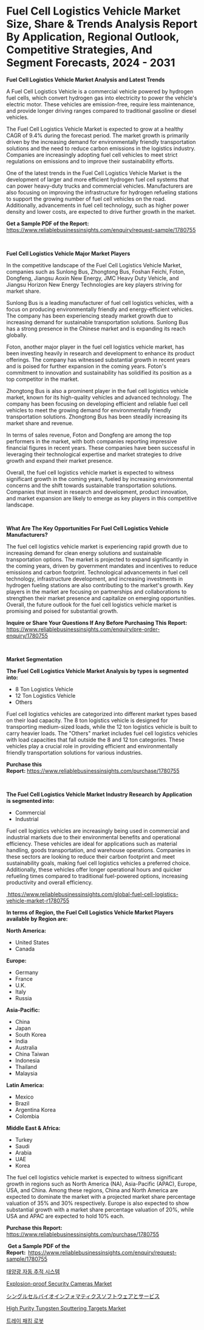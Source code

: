 <p><h1>Fuel Cell Logistics Vehicle Market Size, Share & Trends Analysis Report By Application, Regional Outlook, Competitive Strategies, And Segment Forecasts, 2024 - 2031</h1></p><p><strong>Fuel Cell Logistics Vehicle Market Analysis and Latest Trends</strong></p>
<p><p>A Fuel Cell Logistics Vehicle is a commercial vehicle powered by hydrogen fuel cells, which convert hydrogen gas into electricity to power the vehicle's electric motor. These vehicles are emission-free, require less maintenance, and provide longer driving ranges compared to traditional gasoline or diesel vehicles. </p><p>The Fuel Cell Logistics Vehicle Market is expected to grow at a healthy CAGR of 9.4% during the forecast period. The market growth is primarily driven by the increasing demand for environmentally friendly transportation solutions and the need to reduce carbon emissions in the logistics industry. Companies are increasingly adopting fuel cell vehicles to meet strict regulations on emissions and to improve their sustainability efforts. </p><p>One of the latest trends in the Fuel Cell Logistics Vehicle Market is the development of larger and more efficient hydrogen fuel cell systems that can power heavy-duty trucks and commercial vehicles. Manufacturers are also focusing on improving the infrastructure for hydrogen refueling stations to support the growing number of fuel cell vehicles on the road. Additionally, advancements in fuel cell technology, such as higher power density and lower costs, are expected to drive further growth in the market.</p></p>
<p><strong>Get a Sample PDF of the Report:&nbsp;</strong> <a href="https://www.reliablebusinessinsights.com/enquiry/request-sample/1780755">https://www.reliablebusinessinsights.com/enquiry/request-sample/1780755</a></p>
<p>&nbsp;</p>
<p><strong>Fuel Cell Logistics Vehicle Major Market Players</strong></p>
<p><p>In the competitive landscape of the Fuel Cell Logistics Vehicle Market, companies such as Sunlong Bus, Zhongtong Bus, Foshan Feichi, Foton, Dongfeng, Jiangsu Aoxin New Energy, JMC Heavy Duty Vehicle, and Jiangsu Horizon New Energy Technologies are key players striving for market share.</p><p>Sunlong Bus is a leading manufacturer of fuel cell logistics vehicles, with a focus on producing environmentally friendly and energy-efficient vehicles. The company has been experiencing steady market growth due to increasing demand for sustainable transportation solutions. Sunlong Bus has a strong presence in the Chinese market and is expanding its reach globally.</p><p>Foton, another major player in the fuel cell logistics vehicle market, has been investing heavily in research and development to enhance its product offerings. The company has witnessed substantial growth in recent years and is poised for further expansion in the coming years. Foton's commitment to innovation and sustainability has solidified its position as a top competitor in the market.</p><p>Zhongtong Bus is also a prominent player in the fuel cell logistics vehicle market, known for its high-quality vehicles and advanced technology. The company has been focusing on developing efficient and reliable fuel cell vehicles to meet the growing demand for environmentally friendly transportation solutions. Zhongtong Bus has been steadily increasing its market share and revenue.</p><p>In terms of sales revenue, Foton and Dongfeng are among the top performers in the market, with both companies reporting impressive financial figures in recent years. These companies have been successful in leveraging their technological expertise and market strategies to drive growth and expand their market presence.</p><p>Overall, the fuel cell logistics vehicle market is expected to witness significant growth in the coming years, fueled by increasing environmental concerns and the shift towards sustainable transportation solutions. Companies that invest in research and development, product innovation, and market expansion are likely to emerge as key players in this competitive landscape.</p></p>
<p>&nbsp;</p>
<p><strong>What Are The Key Opportunities For Fuel Cell Logistics Vehicle Manufacturers?</strong></p>
<p><p>The fuel cell logistics vehicle market is experiencing rapid growth due to increasing demand for clean energy solutions and sustainable transportation options. The market is projected to expand significantly in the coming years, driven by government mandates and incentives to reduce emissions and carbon footprint. Technological advancements in fuel cell technology, infrastructure development, and increasing investments in hydrogen fueling stations are also contributing to the market's growth. Key players in the market are focusing on partnerships and collaborations to strengthen their market presence and capitalize on emerging opportunities. Overall, the future outlook for the fuel cell logistics vehicle market is promising and poised for substantial growth.</p></p>
<p><strong>Inquire or Share Your Questions If Any Before Purchasing This Report:</strong> <a href="https://www.reliablebusinessinsights.com/enquiry/pre-order-enquiry/1780755">https://www.reliablebusinessinsights.com/enquiry/pre-order-enquiry/1780755</a></p>
<p>&nbsp;</p>
<p><strong>Market Segmentation</strong></p>
<p><strong>The Fuel Cell Logistics Vehicle Market Analysis by types is segmented into:</strong></p>
<p><ul><li>8 Ton Logistics Vehicle</li><li>12 Ton Logistics Vehicle</li><li>Others</li></ul></p>
<p><p>Fuel cell logistics vehicles are categorized into different market types based on their load capacity. The 8 ton logistics vehicle is designed for transporting medium-sized loads, while the 12 ton logistics vehicle is built to carry heavier loads. The "Others" market includes fuel cell logistics vehicles with load capacities that fall outside the 8 and 12 ton categories. These vehicles play a crucial role in providing efficient and environmentally friendly transportation solutions for various industries.</p></p>
<p><strong>Purchase this Report:&nbsp;</strong><a href="https://www.reliablebusinessinsights.com/purchase/1780755">https://www.reliablebusinessinsights.com/purchase/1780755</a></p>
<p>&nbsp;</p>
<p><strong>The Fuel Cell Logistics Vehicle Market Industry Research by Application is segmented into:</strong></p>
<p><ul><li>Commercial</li><li>Industrial</li></ul></p>
<p><p>Fuel cell logistics vehicles are increasingly being used in commercial and industrial markets due to their environmental benefits and operational efficiency. These vehicles are ideal for applications such as material handling, goods transportation, and warehouse operations. Companies in these sectors are looking to reduce their carbon footprint and meet sustainability goals, making fuel cell logistics vehicles a preferred choice. Additionally, these vehicles offer longer operational hours and quicker refueling times compared to traditional fuel-powered options, increasing productivity and overall efficiency.</p></p>
<p><a href="https://www.reliablebusinessinsights.com/global-fuel-cell-logistics-vehicle-market-r1780755">&nbsp;https://www.reliablebusinessinsights.com/global-fuel-cell-logistics-vehicle-market-r1780755</a></p>
<p><strong>In terms of Region, the Fuel Cell Logistics Vehicle Market Players available by Region are:</strong></p>
<p>
    <p> <strong> North America: </strong>
        <ul>
            <li>United States</li>
            <li>Canada</li>
        </ul>
        </p> 
    <p> <strong> Europe: </strong>
        <ul>
            <li>Germany</li>
            <li>France</li>
            <li>U.K.</li>
            <li>Italy</li>
            <li>Russia</li>
        </ul>
        </p> 
    <p> <strong> Asia-Pacific: </strong>
        <ul>
            <li>China</li>
            <li>Japan</li>
            <li>South Korea</li>
            <li>India</li>
            <li>Australia</li>
            <li>China Taiwan</li>
            <li>Indonesia</li>
            <li>Thailand</li>
            <li>Malaysia</li>
        </ul>
        </p> 
    <p> <strong> Latin America: </strong>
        <ul>
            <li>Mexico</li>
            <li>Brazil</li>
            <li>Argentina Korea</li>
            <li>Colombia</li>
        </ul>
        </p> 
    <p> <strong> Middle East & Africa: </strong>
        <ul>
            <li>Turkey</li>
            <li>Saudi</li>
            <li>Arabia</li>
            <li>UAE</li>
            <li>Korea</li>
        </ul>
    </p>
    </p>
<p><p>The fuel cell logistics vehicle market is expected to witness significant growth in regions such as North America (NA), Asia-Pacific (APAC), Europe, USA, and China. Among these regions, China and North America are expected to dominate the market with a projected market share percentage valuation of 35% and 30% respectively. Europe is also expected to show substantial growth with a market share percentage valuation of 20%, while USA and APAC are expected to hold 10% each.</p></p>
<p><strong>Purchase this Report: </strong><a href="https://www.reliablebusinessinsights.com/purchase/1780755">https://www.reliablebusinessinsights.com/purchase/1780755</a></p>
<p>&nbsp;<strong>Get a Sample PDF of the Report:&nbsp;&nbsp;</strong><a href="https://www.reliablebusinessinsights.com/enquiry/request-sample/1780755">https://www.reliablebusinessinsights.com/enquiry/request-sample/1780755</a></p>
<p><strong></strong></p>
<p><p><a href="https://github.com/mpodehpw07370073/Market-Research-Report-List-2/blob/main/101222899586.md">태양광 자동 추적 시스템</a></p><p><a href="https://github.com/joannagoyvaerts/Market-Research-Report-List-3/blob/main/explosion-proof-security-cameras-market.md">Explosion-proof Security Cameras Market</a></p><p><a href="https://github.com/EstelWisozk1/Market-Research-Report-List-2/blob/main/1631437105813.md">シングルセルバイオインフォマティクスソフトウェアとサービス</a></p><p><a href="https://github.com/lubmix/Market-Research-Report-List-3/blob/main/high-purity-tungsten-sputtering-targets-market.md">High Purity Tungsten Sputtering Targets Market</a></p><p><a href="https://medium.com/@isariontaru/%ED%8A%B8%EB%A0%88%EC%9D%B4-%ED%8F%AC%EC%9E%A5-%EB%A1%9C%EB%B4%87-%EC%8B%9C%EC%9E%A5-%EA%B7%9C%EB%AA%A8-%EB%B0%8F-%EC%8B%9C%EC%9E%A5-%EB%8F%99%ED%96%A5-%EC%A0%84%EC%B2%B4-%EC%82%B0%EC%97%85-%EA%B0%9C%EC%9A%94-2024%EB%85%84%EB%B6%80%ED%84%B0-2031%EB%85%84%EA%B9%8C%EC%A7%80-f9bfac4af8be">트레이 패킹 로봇</a></p></p>
